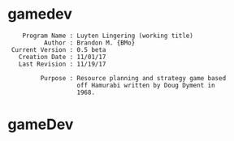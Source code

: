 # gamedev


        Program Name : Luyten Lingering (working title)           
              Author : Brandon M. {BMo}                           
     Current Version : 0.5 beta                                   
       Creation Date : 11/01/17                                   
       Last Revision : 11/19/17                                   
                                                                
             Purpose : Resource planning and strategy game based  
                       off Hamurabi written by Doug Dyment in     
                       1968.                                       
# gameDev
